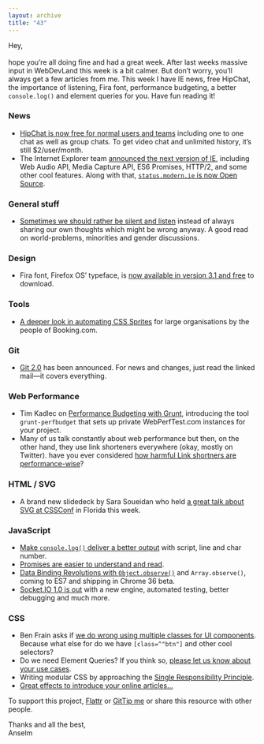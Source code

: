 ```yaml
---
layout: archive
title: "43"
---
```


Hey,<br>
<br>
hope you’re all doing fine and had a great week. After last weeks massive input in WebDevLand this week is a bit calmer. But don’t worry, you’ll always get a few articles from me. This week I have IE news, free HipChat, the importance of listening, Fira font, performance budgeting, a better `console.log()` and element queries for you. Have fun reading it!

### News

- [HipChat is now free for normal users and teams](https://blog.hipchat.com/2014/05/27/hipchat-is-now-free-for-unlimited-users/) including one to one chat as well as group chats. To get video chat and unlimited history, it’s still $2/user/month.
- The Internet Explorer team [announced the next version of IE](http://blogs.msdn.com/b/ie/archive/2014/05/27/launching-status-modern-ie-amp-internet-explorer-platform-priorities.aspx), including Web Audio API, Media Capture API, ES6 Promises, HTTP/2, and some other cool features. Along with that, [`status.modern.ie` is now Open Source](https://github.com/InternetExplorer/Status.IE).

### General stuff

- [Sometimes we should rather be silent and listen](https://the-pastry-box-project.net/jeff-eaton/2014-May-27) instead of always sharing our own thoughts which might be wrong anyway. A good read on world-problems, minorities and gender discussions.

### Design

- Fira font, Firefox OS’ typeface, is [now available in version 3.1 and free](http://dev.carrois.com/fira-3-1/) to download.

### Tools

- [A deeper look in automating CSS Sprites](http://blog.booking.com/automating-css-sprites-for-large-organisations.html) for large organisations by the people of Booking.com.

### Git

- [Git 2.0](http://lkml.iu.edu/hypermail/linux/kernel/1405.3/02592.html) has been announced. For news and changes, just read the linked mail—it covers everything.

### Web Performance

- Tim Kadlec on [Performance Budgeting with Grunt](http://timkadlec.com/2014/05/performance-budgeting-with-grunt/), introducing the tool `grunt-perfbudget` that sets up private WebPerfTest.com instances for your project.
- Many of us talk constantly about web performance but then, on the other hand, they use link shorteners everywhere (okay, mostly on Twitter). have you ever considered [how harmful Link shortners are performance-wise](http://t37.net/why-link-shorteners-harm-your-readers-and-destroy-the-web.html)?

### HTML / SVG

- A brand new slidedeck by Sara Soueidan who held [a great talk about SVG at CSSConf](https://docs.google.com/presentation/d/1Iuvf3saPCJepVJBDNNDSmSsA0_rwtRYehSmmSSLYFVQ/present#slide=id.p) in Florida this week.

### JavaScript

- [Make `console.log()` deliver a better output](http://remysharp.com/2014/05/23/where-is-that-console-log/) with script, line and char number.
- [Promises are easier to understand and read](http://davidwalsh.name/write-javascript-promises).
- [Data Binding Revolutions with `Object.observe()`](http://www.html5rocks.com/en/tutorials/es7/observe/) and `Array.observe()`, coming to ES7 and shipping in Chrome 36 beta.
- [Socket.IO 1.0 is out](http://socket.io/blog/introducing-socket-io-1-0/#) with a new engine, automated testing, better debugging and much more.

### CSS

- Ben Frain asks if [we do wrong using multiple classes for UI components](http://benfrain.com/multiple-classes-ui-component-variations-wrong/). Because what else for do we have `[class=^"btn"]` and other cool selectors?
- Do we need Element Queries? If you think so, [please let us know about your use cases](https://github.com/ResponsiveImagesCG/eq-usecases/issues/).
- Writing modular CSS by approaching the [Single Responsibility Principle](http://drewbarontini.com/articles/single-responsibility/).
- [Great effects to introduce your online articles…](http://tympanus.net/codrops/2014/05/22/inspiration-for-article-intro-effects/)

To support this project, [Flattr](https://flattr.com/profile/helloanselm) or [GitTip me](https://www.gittip.com/Anselm%20Hannemann/) or share this resource with other people.

Thanks and all the best,<br>
Anselm
